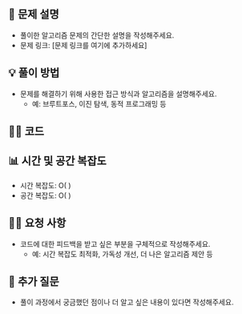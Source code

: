 ## 📝 문제 설명
- 풀이한 알고리즘 문제의 간단한 설명을 작성해주세요.
- 문제 링크: [문제 링크를 여기에 추가하세요]
<!-- 
  - 배열에서 두 숫자의 합이 특정 타겟 값이 되는 인덱스를 찾는 문제입니다.
  - 문제 링크: [Two Sum](https://leetcode.com/problems/two-sum/)
-->

## 💡 풀이 방법
- 문제를 해결하기 위해 사용한 접근 방식과 알고리즘을 설명해주세요.
  - 예: 브루트포스, 이진 탐색, 동적 프로그래밍 등
<!-- 
  - 배열을 한 번 순회하며, 현재 숫자와 타겟 값의 차이를 저장하는 해시맵을 사용했습니다.
  - 두 번째 순회에서 해시맵에 저장된 값을 확인하여 정답을 찾았습니다.
-->

## 🧑‍💻 코드
<!-- 
function twoSum(nums: number[], target: number): number {
  const map = new Map<number, number>();
  for (let i = 0; i < nums.length; i++) {
    const complement = target - nums[i];
    if (map.has(complement)) {
      return [map.get(complement)!, i];
    }
    map.set(nums[i], i);
  }
  return [];
}
-->

## 📊 시간 및 공간 복잡도
- 시간 복잡도: O( )
- 공간 복잡도: O( )
<!-- 
- 시간 복잡도: O(n)
- 공간 복잡도: O(n)
--> 

## 🙋‍♂️ 요청 사항
- 코드에 대한 피드백을 받고 싶은 부분을 구체적으로 작성해주세요.
  - 예: 시간 복잡도 최적화, 가독성 개선, 더 나은 알고리즘 제안 등
<!--
  - 해시맵을 사용하는 방식이 최적의 방법인지 피드백 부탁드립니다.
  - 코드 가독성을 높이기 위한 개선 방안이 있다면 알려주세요.
-->

## 🤔 추가 질문
- 풀이 과정에서 궁금했던 점이나 더 알고 싶은 내용이 있다면 작성해주세요.
<!--
- 이 문제를 해결할 수 있는 다른 접근 방식이 있을까요?
-->
